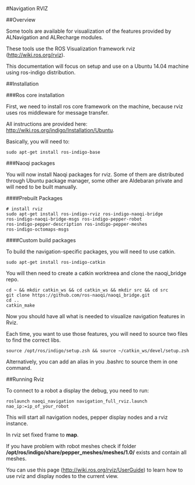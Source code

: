 #Navigation RVIZ

##Overview

Some tools are available for visualization of the features provided by ALNavigation and ALRecharge modules.

These tools use the ROS Visualization framework rviz (http://wiki.ros.org/rviz).

This documentation will focus on setup and use on a Ubuntu 14.04 machine using ros-indigo distribution.

##Installation

###Ros core installation

First, we need to install ros core framework on the machine, because rviz uses ros middleware for message transfer.

All instructions are provided here: http://wiki.ros.org/indigo/Installation/Ubuntu.

Basically, you will need to:

    sudo apt-get install ros-indigo-base

###Naoqi packages

You will now install Naoqi packages for rviz. Some of them are distributed through Ubuntu package manager, some other are Aldebaran private and will need to be built manually.

####Prebuilt Packages

    # install rviz
    sudo apt-get install ros-indigo-rviz ros-indigo-naoqi-bridge
    ros-indigo-naoqi-bridge-msgs ros-indigo-pepper-robot
    ros-indigo-pepper-description ros-indigo-pepper-meshes
    ros-indigo-octomaps-msgs

####Custom build packages

To build the navigation-specific packages, you will need to use catkin.

    sudo apt-get install ros-indigo-catkin

You will then need to create a catkin worktreea and clone the naoqi_bridge repo.

    cd ~ && mkdir catkin_ws && cd catkin_ws && mkdir src && cd src
    git clone https://github.com/ros-naoqi/naoqi_bridge.git
    cd ..
    catkin_make

Now you should have all what is needed to visualize navigation features in Rviz.

Each time, you want to use those features, you will need to source two files to find the correct libs.

    source /opt/ros/indigo/setup.zsh && source ~/catkin_ws/devel/setup.zsh

Alternatively, you can add an alias in you .bashrc to source them in one command.

##Running Rviz

To connect to a robot a display the debug, you need to run:

    roslaunch naoqi_navigation navigation_full_rviz.launch nao_ip:=ip_of_your_robot

This will start all navigation nodes, pepper display nodes and a rviz instance.

In rviz set fixed frame to **map**.

If you have problem with robot meshes check if folder **/opt/ros/indigo/share/pepper_meshes/meshes/1.0/**
exists and contain all meshes.

You can use this page (http://wiki.ros.org/rviz/UserGuide) to learn how to use rviz and display nodes to the current view.
